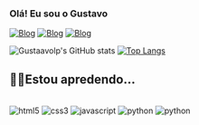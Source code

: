 ### Olá! Eu sou o Gustavo

[![Blog](https://img.shields.io/badge/Gmail-D14836?style=for-the-badge&logo=gmail&logoColor=white)](mailto:gustavolp2005@gmail.com)
[![Blog](https://img.shields.io/badge/Telegram-2CA5E0?style=for-the-badge&logo=telegram&logoColor=white)](https://t.me/Gustaavolp)
[![Blog](https://img.shields.io/badge/LinkedIn-0077B5?style=for-the-badge&logo=linkedin&logoColor=white)](https://www.linkedin.com/in/gustaavolp)

![Gustaavolp's GitHub stats](https://github-readme-stats.vercel.app/api?username=gustaavolp&show_icons=true&theme=radical)
[![Top Langs](https://github-readme-stats.vercel.app/api/top-langs/?username=anuraghazra&layout=compact)](https://github.com/anuraghazra/github-readme-stats)
## 👨‍💻Estou apredendo...

<div style="display: inline_block"><br/>
   <img align="center "alt="html5" src="https://img.shields.io/badge/HTML5-E34F26?style=for-the-badge&logo=html5&logoColor=white" />
   <img align="center "alt="css3" src="https://img.shields.io/badge/CSS3-1572B6?style=for-the-badge&logo=css3&logoColor=white" />
   <img align="center "alt="javascript" src="https://img.shields.io/badge/JavaScript-F7DF1E?style=for-the-badge&logo=javascript&logoColor=black" />
   <img align="center "alt="python" src="https://img.shields.io/badge/Python-14354C?style=for-the-badge&logo=python&logoColor=white" />
   <img align="center "alt="python" src="https://img.shields.io/badge/MySQL-005C84?style=for-the-badge&logo=mysql&logoColor=white" />
</div><br/>
